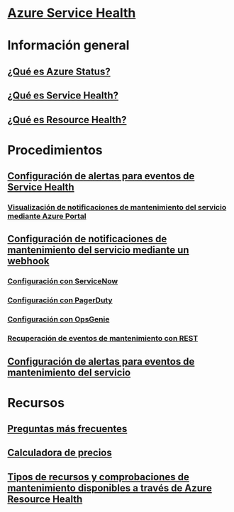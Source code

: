 # [Azure Service Health](index.md)

# Información general
## [¿Qué es Azure Status?](azure-status-overview.md)
## [¿Qué es Service Health?](service-health-overview.md)
## [¿Qué es Resource Health?](resource-health-overview.md)
# Procedimientos
## [Configuración de alertas para eventos de Service Health](../azure-monitor/platform/alerts-activity-log-service-notifications.md?toc=%2fazure%2fservice-health%2ftoc.json)
### [Visualización de notificaciones de mantenimiento del servicio mediante Azure Portal](../monitoring-and-diagnostics/monitoring-service-notifications.md?toc=%2fazure%2fservice-health%2ftoc.json)
## [Configuración de notificaciones de mantenimiento del servicio mediante un webhook](service-health-alert-webhook-guide.md)
### [Configuración con ServiceNow](service-health-alert-webhook-servicenow.md)
### [Configuración con PagerDuty](service-health-alert-webhook-pagerduty.md)
### [Configuración con OpsGenie](service-health-alert-webhook-opsgenie.md)
### [Recuperación de eventos de mantenimiento con REST](service-health-rest.md)
## [Configuración de alertas para eventos de mantenimiento del servicio](resource-health-alert-arm-template-guide.md) 
# Recursos
## [Preguntas más frecuentes](resource-health-faq.md)
## [Calculadora de precios](https://azure.microsoft.com/pricing/calculator/)
## [Tipos de recursos y comprobaciones de mantenimiento disponibles a través de Azure Resource Health](resource-health-checks-resource-types.md)